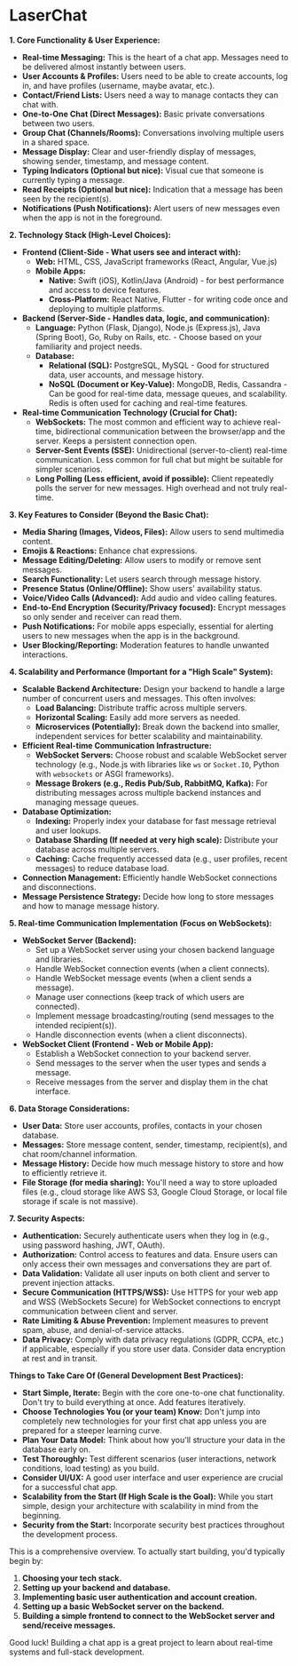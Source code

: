 # LaserChat

**1. Core Functionality & User Experience:**

*   **Real-time Messaging:** This is the heart of a chat app. Messages need to be delivered almost instantly between users.
*   **User Accounts & Profiles:** Users need to be able to create accounts, log in, and have profiles (username, maybe avatar, etc.).
*   **Contact/Friend Lists:**  Users need a way to manage contacts they can chat with.
*   **One-to-One Chat (Direct Messages):** Basic private conversations between two users.
*   **Group Chat (Channels/Rooms):**  Conversations involving multiple users in a shared space.
*   **Message Display:**  Clear and user-friendly display of messages, showing sender, timestamp, and message content.
*   **Typing Indicators (Optional but nice):**  Visual cue that someone is currently typing a message.
*   **Read Receipts (Optional but nice):**  Indication that a message has been seen by the recipient(s).
*   **Notifications (Push Notifications):**  Alert users of new messages even when the app is not in the foreground.

**2. Technology Stack (High-Level Choices):**

*   **Frontend (Client-Side - What users see and interact with):**
    *   **Web:** HTML, CSS, JavaScript frameworks (React, Angular, Vue.js)
    *   **Mobile Apps:**
        *   **Native:** Swift (iOS), Kotlin/Java (Android) - for best performance and access to device features.
        *   **Cross-Platform:** React Native, Flutter - for writing code once and deploying to multiple platforms.
*   **Backend (Server-Side - Handles data, logic, and communication):**
    *   **Language:** Python (Flask, Django), Node.js (Express.js), Java (Spring Boot), Go, Ruby on Rails, etc. - Choose based on your familiarity and project needs.
    *   **Database:**
        *   **Relational (SQL):** PostgreSQL, MySQL - Good for structured data, user accounts, and message history.
        *   **NoSQL (Document or Key-Value):** MongoDB, Redis, Cassandra - Can be good for real-time data, message queues, and scalability.  Redis is often used for caching and real-time features.
*   **Real-time Communication Technology (Crucial for Chat):**
    *   **WebSockets:**  The most common and efficient way to achieve real-time, bidirectional communication between the browser/app and the server.  Keeps a persistent connection open.
    *   **Server-Sent Events (SSE):**  Unidirectional (server-to-client) real-time communication. Less common for full chat but might be suitable for simpler scenarios.
    *   **Long Polling (Less efficient, avoid if possible):** Client repeatedly polls the server for new messages.  High overhead and not truly real-time.

**3. Key Features to Consider (Beyond the Basic Chat):**

*   **Media Sharing (Images, Videos, Files):**  Allow users to send multimedia content.
*   **Emojis & Reactions:**  Enhance chat expressions.
*   **Message Editing/Deleting:**  Allow users to modify or remove sent messages.
*   **Search Functionality:**  Let users search through message history.
*   **Presence Status (Online/Offline):**  Show users' availability status.
*   **Voice/Video Calls (Advanced):**  Add audio and video calling features.
*   **End-to-End Encryption (Security/Privacy focused):**  Encrypt messages so only sender and receiver can read them.
*   **Push Notifications:**  For mobile apps especially, essential for alerting users to new messages when the app is in the background.
*   **User Blocking/Reporting:**  Moderation features to handle unwanted interactions.

**4. Scalability and Performance (Important for a "High Scale" System):**

*   **Scalable Backend Architecture:** Design your backend to handle a large number of concurrent users and messages. This often involves:
    *   **Load Balancing:** Distribute traffic across multiple servers.
    *   **Horizontal Scaling:**  Easily add more servers as needed.
    *   **Microservices (Potentially):**  Break down the backend into smaller, independent services for better scalability and maintainability.
*   **Efficient Real-time Communication Infrastructure:**
    *   **WebSocket Servers:**  Choose robust and scalable WebSocket server technology (e.g., Node.js with libraries like `ws` or `Socket.IO`, Python with `websockets` or ASGI frameworks).
    *   **Message Brokers (e.g., Redis Pub/Sub, RabbitMQ, Kafka):** For distributing messages across multiple backend instances and managing message queues.
*   **Database Optimization:**
    *   **Indexing:**  Properly index your database for fast message retrieval and user lookups.
    *   **Database Sharding (If needed at very high scale):**  Distribute your database across multiple servers.
    *   **Caching:** Cache frequently accessed data (e.g., user profiles, recent messages) to reduce database load.
*   **Connection Management:**  Efficiently handle WebSocket connections and disconnections.
*   **Message Persistence Strategy:** Decide how long to store messages and how to manage message history.

**5. Real-time Communication Implementation (Focus on WebSockets):**

*   **WebSocket Server (Backend):**
    *   Set up a WebSocket server using your chosen backend language and libraries.
    *   Handle WebSocket connection events (when a client connects).
    *   Handle WebSocket message events (when a client sends a message).
    *   Manage user connections (keep track of which users are connected).
    *   Implement message broadcasting/routing (send messages to the intended recipient(s)).
    *   Handle disconnection events (when a client disconnects).
*   **WebSocket Client (Frontend - Web or Mobile App):**
    *   Establish a WebSocket connection to your backend server.
    *   Send messages to the server when the user types and sends a message.
    *   Receive messages from the server and display them in the chat interface.

**6. Data Storage Considerations:**

*   **User Data:** Store user accounts, profiles, contacts in your chosen database.
*   **Messages:** Store message content, sender, timestamp, recipient(s), and chat room/channel information.
*   **Message History:** Decide how much message history to store and how to efficiently retrieve it.
*   **File Storage (for media sharing):** You'll need a way to store uploaded files (e.g., cloud storage like AWS S3, Google Cloud Storage, or local file storage if scale is not massive).

**7. Security Aspects:**

*   **Authentication:** Securely authenticate users when they log in (e.g., using password hashing, JWT, OAuth).
*   **Authorization:**  Control access to features and data. Ensure users can only access their own messages and conversations they are part of.
*   **Data Validation:** Validate all user inputs on both client and server to prevent injection attacks.
*   **Secure Communication (HTTPS/WSS):**  Use HTTPS for your web app and WSS (WebSockets Secure) for WebSocket connections to encrypt communication between client and server.
*   **Rate Limiting & Abuse Prevention:** Implement measures to prevent spam, abuse, and denial-of-service attacks.
*   **Data Privacy:**  Comply with data privacy regulations (GDPR, CCPA, etc.) if applicable, especially if you store user data. Consider data encryption at rest and in transit.

**Things to Take Care Of (General Development Best Practices):**

*   **Start Simple, Iterate:** Begin with the core one-to-one chat functionality. Don't try to build everything at once. Add features iteratively.
*   **Choose Technologies You (or your team) Know:**  Don't jump into completely new technologies for your first chat app unless you are prepared for a steeper learning curve.
*   **Plan Your Data Model:**  Think about how you'll structure your data in the database early on.
*   **Test Thoroughly:** Test different scenarios (user interactions, network conditions, load testing) as you build.
*   **Consider UI/UX:**  A good user interface and user experience are crucial for a successful chat app.
*   **Scalability from the Start (If High Scale is the Goal):** While you start simple, design your architecture with scalability in mind from the beginning.
*   **Security from the Start:**  Incorporate security best practices throughout the development process.

This is a comprehensive overview.  To actually start building, you'd typically begin by:

1.  **Choosing your tech stack.**
2.  **Setting up your backend and database.**
3.  **Implementing basic user authentication and account creation.**
4.  **Setting up a basic WebSocket server on the backend.**
5.  **Building a simple frontend to connect to the WebSocket server and send/receive messages.**

Good luck! Building a chat app is a great project to learn about real-time systems and full-stack development.

